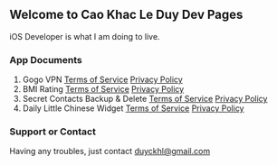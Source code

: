 ## Welcome to Cao Khac Le Duy Dev Pages

iOS Developer is what I am doing to live.

### App Documents
1. Gogo VPN  [Terms of Service](/gogoVPN/tos.html)  [Privacy Policy](privacy.html)
2. BMI Rating  [Terms of Service](/bmicalculator/tos.md)  [Privacy Policy](/bmicalculator/privacy.md)
3. Secret Contacts Backup & Delete  [Terms of Service](/secretcontactsbackup/terms.md)  [Privacy Policy](/secretcontactsbackup/privacy.md)
4. Daily Little Chinese Widget  [Terms of Service](/alittlechinese/tos.md) [Privacy Policy](/alittlechinese/privacy.md)

### Support or Contact

Having any troubles, just contact [duyckhl@gmail.com](url)
